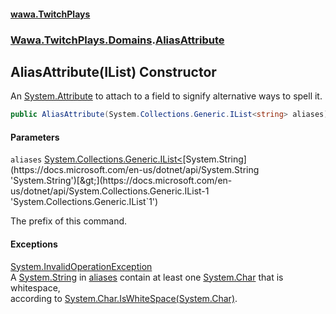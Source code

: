 #### [wawa.TwitchPlays](index.md 'index')
### [Wawa.TwitchPlays.Domains](Wawa.TwitchPlays.Domains.md 'Wawa.TwitchPlays.Domains').[AliasAttribute](AliasAttribute.md 'Wawa.TwitchPlays.Domains.AliasAttribute')

## AliasAttribute(IList<string>) Constructor

An [System.Attribute](https://docs.microsoft.com/en-us/dotnet/api/System.Attribute 'System.Attribute') to attach to a field to signify alternative ways to spell it.

```csharp
public AliasAttribute(System.Collections.Generic.IList<string> aliases);
```
#### Parameters

<a name='Wawa.TwitchPlays.Domains.AliasAttribute.AliasAttribute(System.Collections.Generic.IList_string_).aliases'></a>

`aliases` [System.Collections.Generic.IList&lt;](https://docs.microsoft.com/en-us/dotnet/api/System.Collections.Generic.IList-1 'System.Collections.Generic.IList`1')[System.String](https://docs.microsoft.com/en-us/dotnet/api/System.String 'System.String')[&gt;](https://docs.microsoft.com/en-us/dotnet/api/System.Collections.Generic.IList-1 'System.Collections.Generic.IList`1')

The prefix of this command.

#### Exceptions

[System.InvalidOperationException](https://docs.microsoft.com/en-us/dotnet/api/System.InvalidOperationException 'System.InvalidOperationException')  
A [System.String](https://docs.microsoft.com/en-us/dotnet/api/System.String 'System.String') in [aliases](AliasAttribute..ctor(IList{string}).md#Wawa.TwitchPlays.Domains.AliasAttribute.AliasAttribute(System.Collections.Generic.IList_string_).aliases 'Wawa.TwitchPlays.Domains.AliasAttribute.AliasAttribute(System.Collections.Generic.IList<string>).aliases') contain at least one [System.Char](https://docs.microsoft.com/en-us/dotnet/api/System.Char 'System.Char') that is whitespace,  
according to [System.Char.IsWhiteSpace(System.Char)](https://docs.microsoft.com/en-us/dotnet/api/System.Char.IsWhiteSpace#System_Char_IsWhiteSpace_System_Char_ 'System.Char.IsWhiteSpace(System.Char)').